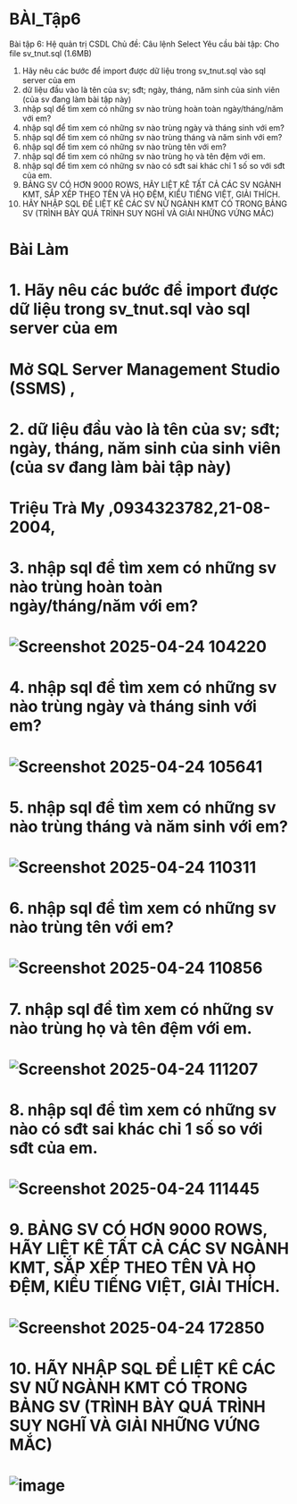 # BÀI_Tập6
Bài tập 6: Hệ quản trị CSDL
Chủ đề: Câu lệnh Select
Yêu cầu bài tập: 
Cho file sv_tnut.sql (1.6MB)
1. Hãy nêu các bước để import được dữ liệu trong sv_tnut.sql vào sql server của em
2. dữ liệu đầu vào là tên của sv; sđt; ngày, tháng, năm sinh của sinh viên (của sv đang làm bài tập này)
3. nhập sql để tìm xem có những sv nào trùng hoàn toàn ngày/tháng/năm với em?
4. nhập sql để tìm xem có những sv nào trùng ngày và tháng sinh với em?
5. nhập sql để tìm xem có những sv nào trùng tháng và năm sinh với em?
6. nhập sql để tìm xem có những sv nào trùng tên với em?
7. nhập sql để tìm xem có những sv nào trùng họ và tên đệm với em.
8. nhập sql để tìm xem có những sv nào có sđt sai khác chỉ 1 số so với sđt của em.
9. BẢNG SV CÓ HƠN 9000 ROWS, HÃY LIỆT KÊ TẤT CẢ CÁC SV NGÀNH KMT, SẮP XẾP THEO TÊN VÀ HỌ ĐỆM, KIỂU TIẾNG  VIỆT, GIẢI THÍCH.
10. HÃY NHẬP SQL ĐỂ LIỆT KÊ CÁC SV NỮ NGÀNH KMT CÓ TRONG BẢNG SV (TRÌNH BÀY QUÁ TRÌNH SUY NGHĨ VÀ GIẢI NHỮNG VỨNG MẮC)
# Bài Làm
# 1. Hãy nêu các bước để import được dữ liệu trong sv_tnut.sql vào sql server của em
# Mở SQL Server Management Studio (SSMS) , 
# 2. dữ liệu đầu vào là tên của sv; sđt; ngày, tháng, năm sinh của sinh viên (của sv đang làm bài tập này)
# Triệu Trà My ,0934323782,21-08-2004,
# 3. nhập sql để tìm xem có những sv nào trùng hoàn toàn ngày/tháng/năm với em?
# ![Screenshot 2025-04-24 104220](https://github.com/user-attachments/assets/f445fc8b-d852-476a-97b2-9b32eeedda63)
# 4. nhập sql để tìm xem có những sv nào trùng ngày và tháng sinh với em?
# ![Screenshot 2025-04-24 105641](https://github.com/user-attachments/assets/af113eb0-221c-4df5-a71d-6499434f3a4a)
# 5. nhập sql để tìm xem có những sv nào trùng tháng và năm sinh với em?
# ![Screenshot 2025-04-24 110311](https://github.com/user-attachments/assets/14096f40-7fec-4c8e-a924-d44b61df4bb0)
# 6. nhập sql để tìm xem có những sv nào trùng tên với em?
# ![Screenshot 2025-04-24 110856](https://github.com/user-attachments/assets/9a38ab37-fa15-4ff8-b921-93b10afcc168)
# 7. nhập sql để tìm xem có những sv nào trùng họ và tên đệm với em.
# ![Screenshot 2025-04-24 111207](https://github.com/user-attachments/assets/8a4c1131-2a73-4a10-9247-401fc61d575c)
# 8. nhập sql để tìm xem có những sv nào có sđt sai khác chỉ 1 số so với sđt của em.
# ![Screenshot 2025-04-24 111445](https://github.com/user-attachments/assets/97fe118d-6b74-4e2a-9450-a809739ea8b4)
# 9. BẢNG SV CÓ HƠN 9000 ROWS, HÃY LIỆT KÊ TẤT CẢ CÁC SV NGÀNH KMT, SẮP XẾP THEO TÊN VÀ HỌ ĐỆM, KIỂU TIẾNG  VIỆT, GIẢI THÍCH.
# ![Screenshot 2025-04-24 172850](https://github.com/user-attachments/assets/699348c8-885f-46d1-9fde-504ac0e11cf3)
# 10. HÃY NHẬP SQL ĐỂ LIỆT KÊ CÁC SV NỮ NGÀNH KMT CÓ TRONG BẢNG SV (TRÌNH BÀY QUÁ TRÌNH SUY NGHĨ VÀ GIẢI NHỮNG VỨNG MẮC) 
# ![image](https://github.com/user-attachments/assets/f78d94a7-5778-4f02-90fa-a33646b7ea6d)


